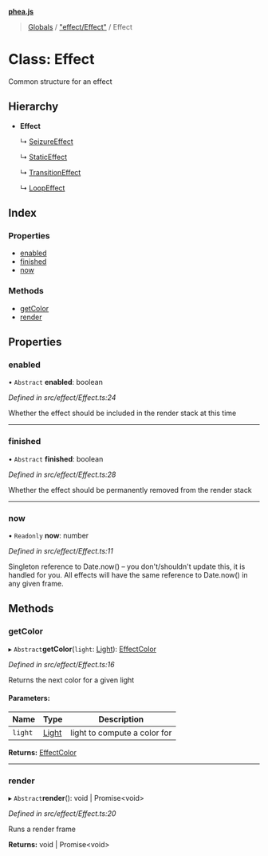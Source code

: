 **[phea.js](../README.md)**

> [Globals](../globals.md) / ["effect/Effect"](../modules/_effect_effect_.md) / Effect

# Class: Effect

Common structure for an effect

## Hierarchy

* **Effect**

  ↳ [SeizureEffect](_effect_effects_seizureeffect_.seizureeffect.md)

  ↳ [StaticEffect](_effect_effects_staticeffect_.staticeffect.md)

  ↳ [TransitionEffect](_effect_effects_transitioneffect_.transitioneffect.md)

  ↳ [LoopEffect](_effect_effects_loopeffect_.loopeffect.md)

## Index

### Properties

* [enabled](_effect_effect_.effect.md#enabled)
* [finished](_effect_effect_.effect.md#finished)
* [now](_effect_effect_.effect.md#now)

### Methods

* [getColor](_effect_effect_.effect.md#getcolor)
* [render](_effect_effect_.effect.md#render)

## Properties

### enabled

• `Abstract` **enabled**: boolean

*Defined in src/effect/Effect.ts:24*

Whether the effect should be included in the render stack at this time

___

### finished

• `Abstract` **finished**: boolean

*Defined in src/effect/Effect.ts:28*

Whether the effect should be permanently removed from the render stack

___

### now

• `Readonly` **now**: number

*Defined in src/effect/Effect.ts:11*

Singleton reference to Date.now() – you don't/shouldn't update this, it is handled for you. All effects will have the same reference to Date.now() in any given frame.

## Methods

### getColor

▸ `Abstract`**getColor**(`light`: [Light](_structs_light_.light.md)): [EffectColor](../modules/_structs_effect_color_.effectcolor.md)

*Defined in src/effect/Effect.ts:16*

Returns the next color for a given light

#### Parameters:

Name | Type | Description |
------ | ------ | ------ |
`light` | [Light](_structs_light_.light.md) | light to compute a color for  |

**Returns:** [EffectColor](../modules/_structs_effect_color_.effectcolor.md)

___

### render

▸ `Abstract`**render**(): void \| Promise\<void>

*Defined in src/effect/Effect.ts:20*

Runs a render frame

**Returns:** void \| Promise\<void>
